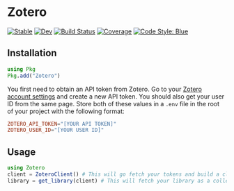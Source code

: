 # Zotero

[![Stable](https://img.shields.io/badge/docs-stable-blue.svg)](https://theogf.github.io/Zotero.jl/stable)
[![Dev](https://img.shields.io/badge/docs-dev-blue.svg)](https://theogf.github.io/Zotero.jl/dev)
[![Build Status](https://github.com/theogf/Zotero.jl/workflows/CI/badge.svg)](https://github.com/theogf/Zotero.jl/actions)
[![Coverage](https://coveralls.io/repos/github/theogf/Zotero.jl/badge.svg?branch=master)](https://coveralls.io/github/theogf/Zotero.jl?branch=master)
[![Code Style: Blue](https://img.shields.io/badge/code%20style-blue-4495d1.svg)](https://github.com/invenia/BlueStyle)

## Installation

```julia
using Pkg
Pkg.add("Zotero")
```

You first need to obtain an API token from Zotero.
Go to your [Zotero account settings](https://www.zotero.org/settings/keys) and create a new API token.
You should also get your user ID from the same page.
Store both of these values in a `.env` file in the root of your project with
the following format:

```toml
ZOTERO_API_TOKEN="[YOUR API TOKEN]"
ZOTERO_USER_ID="[YOUR USER ID]"
```

## Usage

```julia
using Zotero
client = ZoteroClient() # This will go fetch your tokens and build a client
library = get_library(client) # This will fetch your library as a collection of collections.
```

